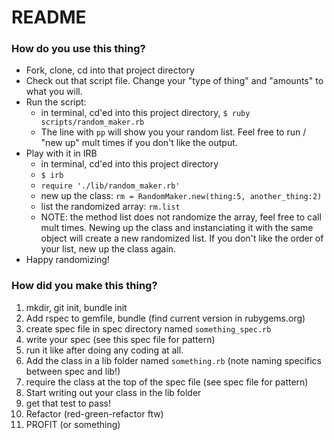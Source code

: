 # README

### How do you use this thing?

* Fork, clone, cd into that project directory
* Check out that script file. Change your "type of thing" and "amounts" to what you will.
* Run the script:
  * in terminal, cd'ed into this project directory, `$ ruby scripts/random_maker.rb`
  * The line with `pp` will show you your random list. Feel free to run / "new up" mult times if you don't like the output.
* Play with it in IRB
  * in terminal, cd'ed into this project directory
  * `$ irb`
  * `require './lib/random_maker.rb'`
  * new up the class: `rm = RandomMaker.new(thing:5, another_thing:2)`
  * list the randomized array: `rm.list`
  * NOTE: the method list does not randomize the array, feel free to call mult times. Newing up the class and instanciating it with the same object will create a new randomized list. If you don't like the order of your list, new up the class again.
* Happy randomizing!

### How did you make this thing?

1. mkdir, git init, bundle init
1. Add rspec to gemfile, bundle (find current version in rubygems.org)
1. create spec file in spec directory named `something_spec.rb`
1. write your spec (see this spec file for pattern)
1. run it like after doing any coding at all.
1. Add the class in a lib folder named `something.rb` (note naming specifics between spec and lib!)
1. require the class at the top of the spec file (see spec file for pattern)
1. Start writing out your class in the lib folder
1. get that test to pass!
1. Refactor (red-green-refactor ftw)
1. PROFIT (or something)
